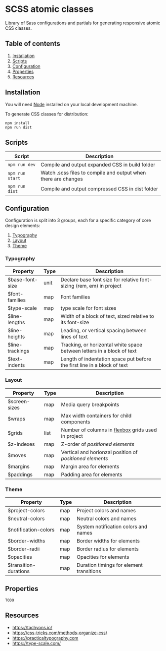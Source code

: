 # SCSS atomic classes

Library of Sass configurations and partials for generating responsive atomic CSS classes.

## Table of contents

1. [Installation](#user-content-installation)
2. [Scripts](#user-content-configuration)
3. [Configuration](#user-content-configuration)
4. [Properties](#user-content-properties)
5. [Resources](#user-content-resources)

## Installation

You will need [Node](https://docs.npmjs.com/getting-started/installing-node) installed on your local development machine.

To generate CSS classes for distribution:

```
npm install
npm run dist
```

## Scripts

| Script          | Description                                                    |
| --------------- | -------------------------------------------------------------- |
| `npm run dev`   | Compile and output expanded CSS in build folder                |
| `npm run start` | Watch .scss files to compile and output when there are changes |
| `npm run dist`  | Compile and output compressed CSS in dist folder               |

## Configuration

Configuration is split into 3 groups, each for a specific category of core design elements:

1. [Typography](#user-content-typography)
2. [Layout](#user-content-layout)
3. [Theme](#user-content-theme)

### Typography

| Property         | Type | Description                                                              |
| ---------------- | ---- | ------------------------------------------------------------------------ |
| \$base-font-size | unit | Declare base font size for relative font-sizing (rem, em) in project     |
| \$font-families  | map  | Font families                                                            |
| \$type-scale     | map  | type scale for font sizes                                                |
| \$line-lengths   | map  | Width of a block of text, sized relative to its font-size                |
| \$line-heights   | map  | Leading, or vertical spacing between lines of text                       |
| \$line-trackings | map  | Tracking, or horizontal white space between letters in a block of text   |
| \$text-indents   | map  | Length of indentation space put before the first line in a block of text |

### Layout

| Property       | Type | Description                                                                                                                                             |
| -------------- | ---- | ------------------------------------------------------------------------------------------------------------------------------------------------------- |
| \$screen-sizes | map  | Media query breakpoints                                                                                                                                 |
| \$wraps        | map  | Max width containers for child components                                                                                                               |
| \$grids        | list | Number of columns in [flexbox](https://developer.mozilla.org/en-US/docs/Web/CSS/CSS_Flexible_Box_LayoutBasic_Concepts_of_Flexbox) grids used in project |
| \$z-indexes    | map  | Z-order of _positioned elements_                                                                                                                        |
| \$moves        | map  | Vertical and horionzal position of _positioned elements_                                                                                                |
| \$margins      | map  | Margin area for elements                                                                                                                                |
| \$paddings     | map  | Padding area for elements                                                                                                                               |

### Theme

| Property               | Type | Description                              |
| ---------------------- | ---- | ---------------------------------------- |
| \$project-colors       | map  | Project colors and names                 |
| \$neutral-colors       | map  | Neutral colors and names                 |
| \$notification-colors  | map  | System notification colors and names     |
| \$border-widths        | map  | Border widths for elements               |
| \$border-radii         | map  | Border radius for elements               |
| \$opacities            | map  | Opacities for elements                   |
| \$transition-durations | map  | Duration timings for element transitions |

## Properties

`TODO`

## Resources

- https://tachyons.io/
- https://css-tricks.com/methods-organize-css/
- https://practicaltypography.com
- https://type-scale.com/
